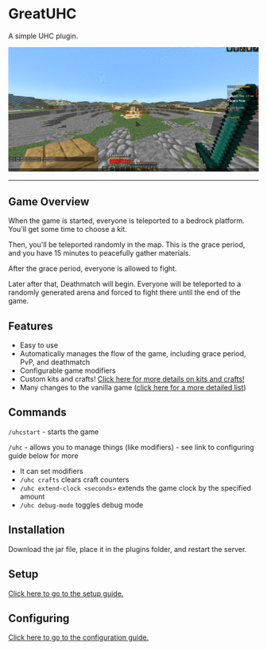 # GreatUHC

A simple UHC plugin.

![](https://github.com/greatericontop/GreatUHC/blob/main/assets/deathmatchShowcase.png?raw=true)

---

## Game Overview

When the game is started, everyone is teleported to a bedrock platform. You'll get some time to choose a kit.

Then, you'll be teleported randomly in the map. This is the grace period, and you have 15 minutes to peacefully gather materials.

After the grace period, everyone is allowed to fight.

Later after that, Deathmatch will begin. Everyone will be teleported to a randomly generated arena and forced to fight there until the end of the game.

## Features

- Easy to use
- Automatically manages the flow of the game, including grace period, PvP, and deathmatch
- Configurable game modifiers
- Custom kits and crafts! [Click here for more details on kits and crafts!](https://github.com/greatericontop/GreatUHC/blob/main/KitsAndCrafts.md)
- Many changes to the vanilla game ([click here for a more detailed list](https://github.com/greatericontop/GreatUHC/blob/main/GameplayChanges.md))

## Commands

`/uhcstart` - starts the game

`/uhc` - allows you to manage things (like modifiers) - see link to configuring guide below for more
- It can set modifiers
- `/uhc crafts` clears craft counters
- `/uhc extend-clock <seconds>` extends the game clock by the specified amount
- `/uhc debug-mode` toggles debug mode

## Installation

Download the jar file, place it in the plugins folder, and restart the server.

## Setup

[Click here to go to the setup guide.](https://github.com/greatericontop/GreatUHC/blob/main/Setup.md)

## Configuring

[Click here to go to the configuration guide.](https://github.com/greatericontop/GreatUHC/blob/main/Configuring.md)
